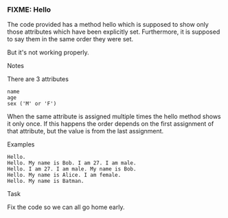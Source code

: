 ### FIXME: Hello

The code provided has a method hello which is supposed to show only those attributes which have been explicitly set. Furthermore, it is supposed to say them in the same order they were set.

But it's not working properly.

Notes

There are 3 attributes

    name
    age
    sex ('M' or 'F')

When the same attribute is assigned multiple times the hello method shows it only once. If this happens the order depends on the first assignment of that attribute, but the value is from the last assignment.

Examples

    Hello.
    Hello. My name is Bob. I am 27. I am male.
    Hello. I am 27. I am male. My name is Bob.
    Hello. My name is Alice. I am female.
    Hello. My name is Batman.

Task

Fix the code so we can all go home early.

